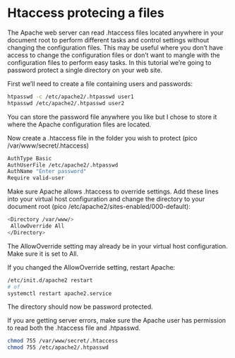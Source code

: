 # Htaccess protecing a files

The Apache web server can read .htaccess files located anywhere in your document root to perform different tasks and control settings without changing the configuration files. This may be useful where you don’t have access to change the configuration files or don’t want to mangle with the configuration files to perform easy tasks. In this tutorial we’re going to password protect a single directory on your web site.

First we’ll need to create a file containing users and passwords:

```bash
htpasswd -c /etc/apache2/.htpasswd user1
htpasswd /etc/apache2/.htpasswd user2
```
You can store the password file anywhere you like but I chose to store it where the Apache configuration files are located.

Now create a .htaccess file in the folder you wish to protect (pico /var/www/secret/.htaccess)

```bash
AuthType Basic
AuthUserFile /etc/apache2/.htpasswd
AuthName "Enter password"
Require valid-user
```

Make sure Apache allows .htaccess to override settings. Add these lines into your virtual host configuration and change the directory to your document root (pico /etc/apache2/sites-enabled/000-default):

```bash
<Directory /var/www/>
 AllowOverride All
</Directory>
```

The AllowOverride setting may already be in your virtual host configuration. Make sure it is set to All.

If you changed the AllowOverride setting, restart Apache:

```bash
/etc/init.d/apache2 restart
# of 
systemctl restart apache2.service
``` 
The directory should now be password protected.

If you are getting server errors, make sure the Apache user has permission to read both the .htaccess file and .htpasswd.

```bash
chmod 755 /var/www/secret/.htaccess
chmod 755 /etc/apache2/.htpasswd
```

